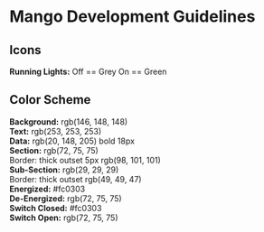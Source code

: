 # Mango Development Guidelines

## Icons 
**Running Lights:** Off == Grey On == Green<br /> 

## Color Scheme
**Background:** rgb(146, 148, 148)<br />
**Text:** rgb(253, 253, 253)<br />
**Data:** rgb(20, 148, 205) bold 18px<br />
**Section:** rgb(72, 75, 75)<br /> 
    Border: thick outset 5px rgb(98, 101, 101)<br />
**Sub-Section:** rgb(29, 29, 29)<br /> 
    Border: thick outset rgb(49, 49, 47)<br />
**Energized:** #fc0303<br />
**De-Energized:** rgb(72, 75, 75)<br />
**Switch Closed:** #fc0303<br />
**Switch Open:** rgb(72, 75, 75)<br />